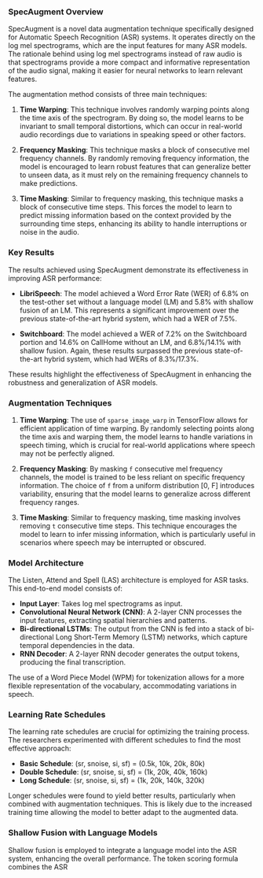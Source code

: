 ### SpecAugment Overview

SpecAugment is a novel data augmentation technique specifically designed for Automatic Speech Recognition (ASR) systems. It operates directly on the log mel spectrograms, which are the input features for many ASR models. The rationale behind using log mel spectrograms instead of raw audio is that spectrograms provide a more compact and informative representation of the audio signal, making it easier for neural networks to learn relevant features.

The augmentation method consists of three main techniques:

1. **Time Warping**: This technique involves randomly warping points along the time axis of the spectrogram. By doing so, the model learns to be invariant to small temporal distortions, which can occur in real-world audio recordings due to variations in speaking speed or other factors.

2. **Frequency Masking**: This technique masks a block of consecutive mel frequency channels. By randomly removing frequency information, the model is encouraged to learn robust features that can generalize better to unseen data, as it must rely on the remaining frequency channels to make predictions.

3. **Time Masking**: Similar to frequency masking, this technique masks a block of consecutive time steps. This forces the model to learn to predict missing information based on the context provided by the surrounding time steps, enhancing its ability to handle interruptions or noise in the audio.

### Key Results

The results achieved using SpecAugment demonstrate its effectiveness in improving ASR performance:

- **LibriSpeech**: The model achieved a Word Error Rate (WER) of 6.8% on the test-other set without a language model (LM) and 5.8% with shallow fusion of an LM. This represents a significant improvement over the previous state-of-the-art hybrid system, which had a WER of 7.5%.

- **Switchboard**: The model achieved a WER of 7.2% on the Switchboard portion and 14.6% on CallHome without an LM, and 6.8%/14.1% with shallow fusion. Again, these results surpassed the previous state-of-the-art hybrid system, which had WERs of 8.3%/17.3%.

These results highlight the effectiveness of SpecAugment in enhancing the robustness and generalization of ASR models.

### Augmentation Techniques

1. **Time Warping**: The use of `sparse_image_warp` in TensorFlow allows for efficient application of time warping. By randomly selecting points along the time axis and warping them, the model learns to handle variations in speech timing, which is crucial for real-world applications where speech may not be perfectly aligned.

2. **Frequency Masking**: By masking `f` consecutive mel frequency channels, the model is trained to be less reliant on specific frequency information. The choice of `f` from a uniform distribution [0, F] introduces variability, ensuring that the model learns to generalize across different frequency ranges.

3. **Time Masking**: Similar to frequency masking, time masking involves removing `t` consecutive time steps. This technique encourages the model to learn to infer missing information, which is particularly useful in scenarios where speech may be interrupted or obscured.

### Model Architecture

The Listen, Attend and Spell (LAS) architecture is employed for ASR tasks. This end-to-end model consists of:

- **Input Layer**: Takes log mel spectrograms as input.
- **Convolutional Neural Network (CNN)**: A 2-layer CNN processes the input features, extracting spatial hierarchies and patterns.
- **Bi-directional LSTMs**: The output from the CNN is fed into a stack of bi-directional Long Short-Term Memory (LSTM) networks, which capture temporal dependencies in the data.
- **RNN Decoder**: A 2-layer RNN decoder generates the output tokens, producing the final transcription.

The use of a Word Piece Model (WPM) for tokenization allows for a more flexible representation of the vocabulary, accommodating variations in speech.

### Learning Rate Schedules

The learning rate schedules are crucial for optimizing the training process. The researchers experimented with different schedules to find the most effective approach:

- **Basic Schedule**: (sr, snoise, si, sf) = (0.5k, 10k, 20k, 80k)
- **Double Schedule**: (sr, snoise, si, sf) = (1k, 20k, 40k, 160k)
- **Long Schedule**: (sr, snoise, si, sf) = (1k, 20k, 140k, 320k)

Longer schedules were found to yield better results, particularly when combined with augmentation techniques. This is likely due to the increased training time allowing the model to better adapt to the augmented data.

### Shallow Fusion with Language Models

Shallow fusion is employed to integrate a language model into the ASR system, enhancing the overall performance. The token scoring formula combines the ASR